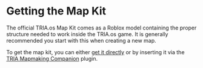 # Getting the Map Kit

The official TRIA.os Map Kit comes as a Roblox model containing the proper structure needed to work inside the TRIA.os game. It is generally recommended you start with this when creating a new map.

To get the map kit, you can either [get it directly](https://create.roblox.com/store/asset/93671903447129/TRIAos-Map-Making-Kit) or by inserting it via the [TRIA Mapmaking Companion](https://create.roblox.com/store/asset/13782566472/TRIAos-Mapmaking-Companion) plugin.
